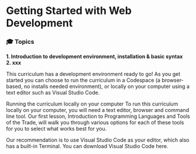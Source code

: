 # Getting Started with Web Development

### 🎓 Topics

**1. Introduction to development environment, installation & basic syntax**  
**2. xxx**


This curriculum has a development environment ready to go! As you get started you can choose to run the curriculum in a Codespace (a browser-based, no installs needed environment), or locally on your computer using a text editor such as Visual Studio Code.



Running the curriculum locally on your computer
To run this curriculum locally on your computer, you will need a text editor, browser and command line tool. Our first lesson, Introduction to Programming Languages and Tools of the Trade, will walk you through various options for each of these tools for you to select what works best for you.

Our recommendation is to use Visual Studio Code as your editor, which also has a built-in Terminal. You can download Visual Studio Code here.
